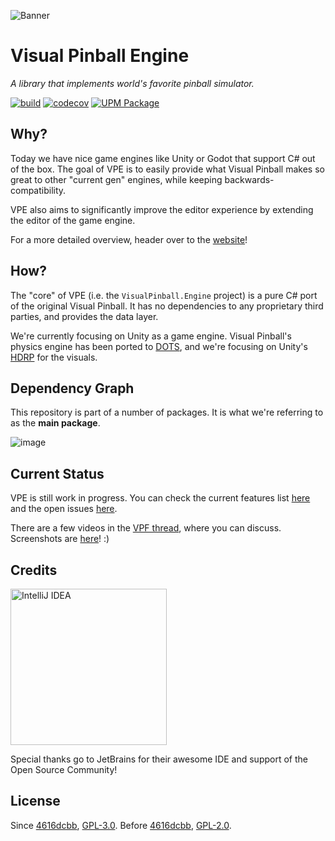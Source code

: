![Banner](https://docs.visualpinball.org/creators-guide/introduction/jp-header.png)
# Visual Pinball Engine

*A library that implements world's favorite pinball simulator.*

[![build](https://github.com/freezy/VisualPinball.Engine/workflows/Build/badge.svg)](https://github.com/freezy/VisualPinball.Engine/actions?query=workflow%3ABuild) [![codecov](https://codecov.io/gh/freezy/VisualPinball.Engine/branch/master/graph/badge.svg?token=gyLOj3al3T)](https://codecov.io/gh/freezy/VisualPinball.Engine) [![UPM Package](https://img.shields.io/npm/v/org.visualpinball.engine.unity?label=org.visualpinball.engine.unity&registry_uri=https://registry.visualpinball.org&color=%2333cf57&logo=unity&style=flat)](https://registry.visualpinball.org/-/web/detail/org.visualpinball.engine.unity)

## Why?

Today we have nice game engines like Unity or Godot that support C# out of the
box. The goal of VPE is to easily provide what Visual Pinball makes so great to
other "current gen" engines, while keeping backwards-compatibility.

VPE also aims to significantly improve the editor experience by extending the 
editor of the game engine.

For a more detailed overview, header over to the [website](https://docs.visualpinball.org/creators-guide/introduction/overview.html)!

## How?

The "core" of VPE (i.e. the `VisualPinball.Engine` project) is a pure C# port
of the original Visual Pinball. It has no dependencies to any proprietary third
parties, and provides the data layer.

We're currently focusing on Unity as a game engine. Visual Pinball's physics
engine has been ported to [DOTS](https://unity.com/dots), and we're focusing
on Unity's [HDRP](https://docs.unity3d.com/Packages/com.unity.render-pipelines.high-definition@10.0/manual/index.html)
for the visuals.

## Dependency Graph

This repository is part of a number of packages. It is what we're referring to as the **main package**.

![image](https://user-images.githubusercontent.com/70426/103706031-64db6080-4fac-11eb-837e-5e7cddd86d7b.png)

## Current Status

VPE is still work in progress. You can check the current features list [here](https://docs.visualpinball.org/creators-guide/introduction/features.html)
and the open issues [here](https://github.com/freezy/VisualPinball.Engine/issues).

There are a few videos in the [VPF thread](https://www.vpforums.org/index.php?showtopic=43651), 
where you can discuss. Screenshots are [here](https://github.com/freezy/VisualPinball.Engine/wiki/Unity-Screenshots)! :)

## Credits

<a title="IntelliJ IDEA" href="https://www.jetbrains.com/idea/"><img src="https://raw.githubusercontent.com/vpdb/server/master/assets/intellij-logo-text.svg?sanitize=true" alt="IntelliJ IDEA" width="250"></a>

Special thanks go to JetBrains for their awesome IDE and support of the Open Source Community!

## License

Since [4616dcbb](https://github.com/freezy/VisualPinball.Engine/commit/4616dcbb), [GPL-3.0](LICENSE). Before [4616dcbb](https://github.com/freezy/VisualPinball.Engine/commit/4616dcbb), [GPL-2.0](https://github.com/freezy/VisualPinball.Engine/blob/32fd8f48d11ba961b50c72cd7f82fc4c34eba26e/LICENSE).

